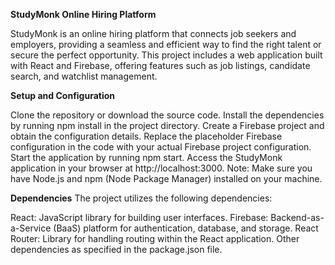 **StudyMonk Online Hiring Platform**

StudyMonk is an online hiring platform that connects job seekers and employers, providing a seamless and efficient way to find the right talent or secure the perfect opportunity. This project includes a web application built with React and Firebase, offering features such as job listings, candidate search, and watchlist management.

**Setup and Configuration**

Clone the repository or download the source code.
Install the dependencies by running npm install in the project directory.
Create a Firebase project and obtain the configuration details.
Replace the placeholder Firebase configuration in the code with your actual Firebase project configuration.
Start the application by running npm start.
Access the StudyMonk application in your browser at http://localhost:3000.
Note: Make sure you have Node.js and npm (Node Package Manager) installed on your machine.

**Dependencies**
The project utilizes the following dependencies:

React: JavaScript library for building user interfaces.
Firebase: Backend-as-a-Service (BaaS) platform for authentication, database, and storage.
React Router: Library for handling routing within the React application.
Other dependencies as specified in the package.json file.
